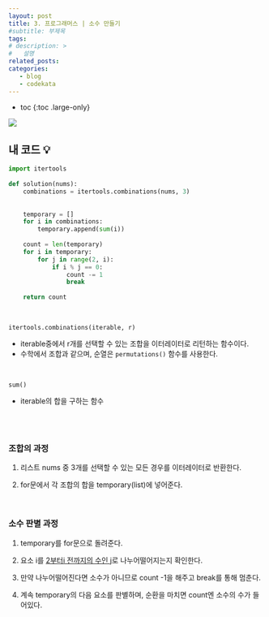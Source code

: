 ```yaml
---
layout: post
title: 3. 프로그래머스 | 소수 만들기
#subtitle: 부제목
tags: 
# description: >
#   설명
related_posts:
categories:
   - blog
   - codekata
---
```


* toc
{:toc .large-only}



    
![](https://www.notion.so/image/https%3A%2F%2Fs3-us-west-2.amazonaws.com%2Fsecure.notion-static.com%2F62070581-1466-4f2e-96f6-576b422a7aa9%2FUntitled.png?table=block&id=43210021-843c-47f1-9f8a-421e6659b209&spaceId=f16113f4-95e7-4ac6-ada0-45492733c4cd&width=1910&userId=92169a94-f707-422c-af89-db4f03f6645b&cache=v2)
    
## 내 코드 💡
    
```python
import itertools
    
def solution(nums):
    combinations = itertools.combinations(nums, 3)
        
        
    temporary = []
    for i in combinations:
        temporary.append(sum(i))
        
    count = len(temporary)
    for i in temporary:
        for j in range(2, i):
            if i % j == 0:
                count -= 1
                break
        
    return count
```

<br>

`itertools.combinations(iterable, r)` 
    
- iterable중에서 r개를 선택할 수 있는 조합을 이터레이터로 리턴하는 함수이다.
- 수학에서 조합과 같으며, 순열은 `permutations()` 함수를 사용한다.
    
<br>

`sum()`
    
- iterable의 합을 구하는 함수

<br>
<br>

### 조합의 과정
    
1. 리스트 nums 중 3개를 선택할 수 있는 모든 경우를 이터레이터로 반환한다.

2. for문에서 각 조합의 합을 temporary(list)에 넣어준다.

<br>
    
### 소수 판별 과정
    
1. temporary를 for문으로 돌려준다.

2. 요소 i를  <u>2부터i 전까지의 수인 j</u>로 나누어떨어지는지 확인한다.

3. 만약 나누어떨어진다면 소수가 아니므로 count -1을 해주고 break를 통해 멈춘다.

4. 계속 temporary의 다음 요소를 판별하며, 순환을 마치면 count엔 소수의 수가 들어있다.